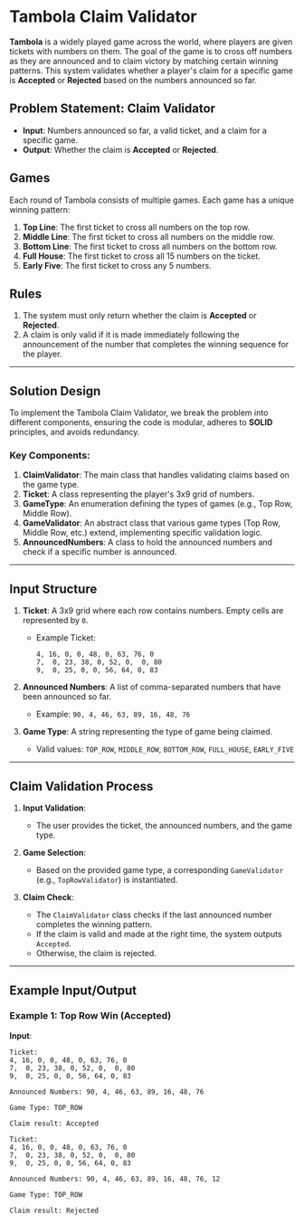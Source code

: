 # Tambola Claim Validator

**Tambola** is a widely played game across the world, where players are given tickets with numbers on them. The goal of the game is to cross off numbers as they are announced and to claim victory by matching certain winning patterns. This system validates whether a player's claim for a specific game is **Accepted** or **Rejected** based on the numbers announced so far.

## Problem Statement: Claim Validator

- **Input**: Numbers announced so far, a valid ticket, and a claim for a specific game.
- **Output**: Whether the claim is **Accepted** or **Rejected**.

## Games

Each round of Tambola consists of multiple games. Each game has a unique winning pattern:

1. **Top Line**: The first ticket to cross all numbers on the top row.
2. **Middle Line**: The first ticket to cross all numbers on the middle row.
3. **Bottom Line**: The first ticket to cross all numbers on the bottom row.
4. **Full House**: The first ticket to cross all 15 numbers on the ticket.
5. **Early Five**: The first ticket to cross any 5 numbers.

## Rules

1. The system must only return whether the claim is **Accepted** or **Rejected**.
2. A claim is only valid if it is made immediately following the announcement of the number that completes the winning sequence for the player.

---

## Solution Design

To implement the Tambola Claim Validator, we break the problem into different components, ensuring the code is modular, adheres to **SOLID** principles, and avoids redundancy.

### Key Components:

1. **ClaimValidator**: The main class that handles validating claims based on the game type.
2. **Ticket**: A class representing the player's 3x9 grid of numbers.
3. **GameType**: An enumeration defining the types of games (e.g., Top Row, Middle Row).
4. **GameValidator**: An abstract class that various game types (Top Row, Middle Row, etc.) extend, implementing specific validation logic.
5. **AnnouncedNumbers**: A class to hold the announced numbers and check if a specific number is announced.

---

## Input Structure

1. **Ticket**: A 3x9 grid where each row contains numbers. Empty cells are represented by `0`.
   - Example Ticket:
     ```plaintext
     4, 16, 0, 0, 48, 0, 63, 76, 0
     7,  0, 23, 38, 0, 52, 0,  0, 80
     9,  0, 25, 0, 0, 56, 64, 0, 83
     ```

2. **Announced Numbers**: A list of comma-separated numbers that have been announced so far.
   - Example: `90, 4, 46, 63, 89, 16, 48, 76`

3. **Game Type**: A string representing the type of game being claimed.
   - Valid values: `TOP_ROW`, `MIDDLE_ROW`, `BOTTOM_ROW`, `FULL_HOUSE`, `EARLY_FIVE`

---

## Claim Validation Process

1. **Input Validation**:
   - The user provides the ticket, the announced numbers, and the game type.

2. **Game Selection**:
   - Based on the provided game type, a corresponding `GameValidator` (e.g., `TopRowValidator`) is instantiated.

3. **Claim Check**:
   - The `ClaimValidator` class checks if the last announced number completes the winning pattern.
   - If the claim is valid and made at the right time, the system outputs `Accepted`.
   - Otherwise, the claim is rejected.

---

## Example Input/Output

### Example 1: Top Row Win (Accepted)

**Input**:
```plaintext
Ticket:
4, 16, 0, 0, 48, 0, 63, 76, 0
7,  0, 23, 38, 0, 52, 0,  0, 80
9,  0, 25, 0, 0, 56, 64, 0, 83

Announced Numbers: 90, 4, 46, 63, 89, 16, 48, 76

Game Type: TOP_ROW
```

```plaintext
Claim result: Accepted
```

```plaintext
Ticket:
4, 16, 0, 0, 48, 0, 63, 76, 0
7,  0, 23, 38, 0, 52, 0,  0, 80
9,  0, 25, 0, 0, 56, 64, 0, 83

Announced Numbers: 90, 4, 46, 63, 89, 16, 48, 76, 12

Game Type: TOP_ROW
```

```plaintext
Claim result: Rejected
```
